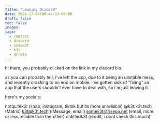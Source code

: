 ```yaml
---
title: "Leaving Discord"
date: 2024-17-04T00:44:13-06:00
draft: false
toc: false
images:
tags:
  - contact
  - discord
  - somek3t
  - k3t
  - drrate
---
```

hi there, you probably clicked on the link in my discord bio. 

as you can probably tell, i've left the app, due to it being an unstable mess, and recently crashing to no end on mobile. i've gotten sick of "fixing" an app that the users shouldn't ever have to deal with, so i'm just leaving it. 

here's my socials: 

notquitek3t   (snap, instagram, tiktok but its more unreliable) 
@k3t:k3t.tech (Matrix) 
k3t@k3t.tech  (iMessage, email) 
somek3t@riseup.net (email, more or less reliable than the other) 
untitledk3t   (reddit, i dont check this much) 